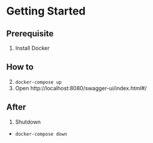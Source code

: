 # Getting Started


## Prerequisite
1. Install Docker

## How to
2. `docker-compose up`
3. Open http://localhost:8080/swagger-ui/index.html#/

## After

1. Shutdown
 - `docker-compose down`